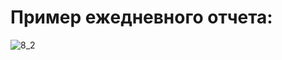 # Пример ежедневного отчета:
![8_2](https://github.com/user-attachments/assets/a28d34ae-a4a1-44de-b7d6-a4be379d497b)
